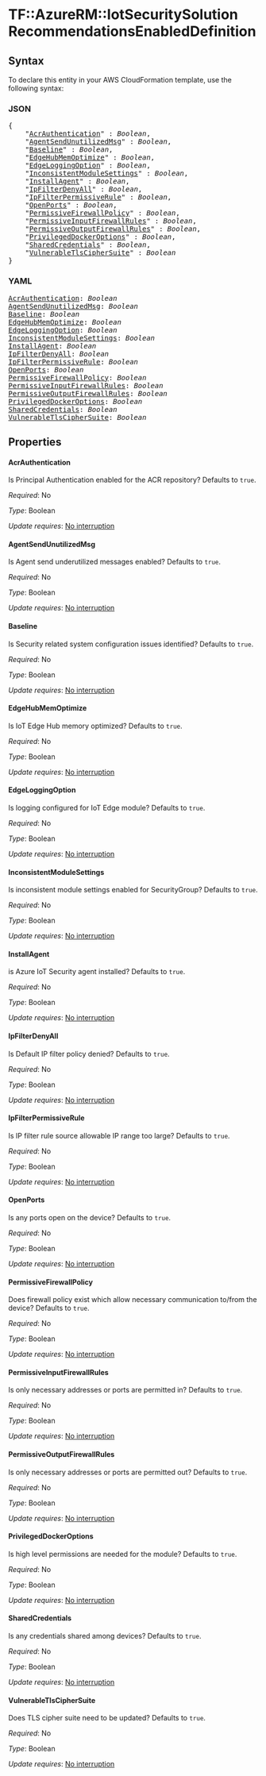 # TF::AzureRM::IotSecuritySolution RecommendationsEnabledDefinition

## Syntax

To declare this entity in your AWS CloudFormation template, use the following syntax:

### JSON

<pre>
{
    "<a href="#acrauthentication" title="AcrAuthentication">AcrAuthentication</a>" : <i>Boolean</i>,
    "<a href="#agentsendunutilizedmsg" title="AgentSendUnutilizedMsg">AgentSendUnutilizedMsg</a>" : <i>Boolean</i>,
    "<a href="#baseline" title="Baseline">Baseline</a>" : <i>Boolean</i>,
    "<a href="#edgehubmemoptimize" title="EdgeHubMemOptimize">EdgeHubMemOptimize</a>" : <i>Boolean</i>,
    "<a href="#edgeloggingoption" title="EdgeLoggingOption">EdgeLoggingOption</a>" : <i>Boolean</i>,
    "<a href="#inconsistentmodulesettings" title="InconsistentModuleSettings">InconsistentModuleSettings</a>" : <i>Boolean</i>,
    "<a href="#installagent" title="InstallAgent">InstallAgent</a>" : <i>Boolean</i>,
    "<a href="#ipfilterdenyall" title="IpFilterDenyAll">IpFilterDenyAll</a>" : <i>Boolean</i>,
    "<a href="#ipfilterpermissiverule" title="IpFilterPermissiveRule">IpFilterPermissiveRule</a>" : <i>Boolean</i>,
    "<a href="#openports" title="OpenPorts">OpenPorts</a>" : <i>Boolean</i>,
    "<a href="#permissivefirewallpolicy" title="PermissiveFirewallPolicy">PermissiveFirewallPolicy</a>" : <i>Boolean</i>,
    "<a href="#permissiveinputfirewallrules" title="PermissiveInputFirewallRules">PermissiveInputFirewallRules</a>" : <i>Boolean</i>,
    "<a href="#permissiveoutputfirewallrules" title="PermissiveOutputFirewallRules">PermissiveOutputFirewallRules</a>" : <i>Boolean</i>,
    "<a href="#privilegeddockeroptions" title="PrivilegedDockerOptions">PrivilegedDockerOptions</a>" : <i>Boolean</i>,
    "<a href="#sharedcredentials" title="SharedCredentials">SharedCredentials</a>" : <i>Boolean</i>,
    "<a href="#vulnerabletlsciphersuite" title="VulnerableTlsCipherSuite">VulnerableTlsCipherSuite</a>" : <i>Boolean</i>
}
</pre>

### YAML

<pre>
<a href="#acrauthentication" title="AcrAuthentication">AcrAuthentication</a>: <i>Boolean</i>
<a href="#agentsendunutilizedmsg" title="AgentSendUnutilizedMsg">AgentSendUnutilizedMsg</a>: <i>Boolean</i>
<a href="#baseline" title="Baseline">Baseline</a>: <i>Boolean</i>
<a href="#edgehubmemoptimize" title="EdgeHubMemOptimize">EdgeHubMemOptimize</a>: <i>Boolean</i>
<a href="#edgeloggingoption" title="EdgeLoggingOption">EdgeLoggingOption</a>: <i>Boolean</i>
<a href="#inconsistentmodulesettings" title="InconsistentModuleSettings">InconsistentModuleSettings</a>: <i>Boolean</i>
<a href="#installagent" title="InstallAgent">InstallAgent</a>: <i>Boolean</i>
<a href="#ipfilterdenyall" title="IpFilterDenyAll">IpFilterDenyAll</a>: <i>Boolean</i>
<a href="#ipfilterpermissiverule" title="IpFilterPermissiveRule">IpFilterPermissiveRule</a>: <i>Boolean</i>
<a href="#openports" title="OpenPorts">OpenPorts</a>: <i>Boolean</i>
<a href="#permissivefirewallpolicy" title="PermissiveFirewallPolicy">PermissiveFirewallPolicy</a>: <i>Boolean</i>
<a href="#permissiveinputfirewallrules" title="PermissiveInputFirewallRules">PermissiveInputFirewallRules</a>: <i>Boolean</i>
<a href="#permissiveoutputfirewallrules" title="PermissiveOutputFirewallRules">PermissiveOutputFirewallRules</a>: <i>Boolean</i>
<a href="#privilegeddockeroptions" title="PrivilegedDockerOptions">PrivilegedDockerOptions</a>: <i>Boolean</i>
<a href="#sharedcredentials" title="SharedCredentials">SharedCredentials</a>: <i>Boolean</i>
<a href="#vulnerabletlsciphersuite" title="VulnerableTlsCipherSuite">VulnerableTlsCipherSuite</a>: <i>Boolean</i>
</pre>

## Properties

#### AcrAuthentication

Is Principal Authentication enabled for the ACR repository? Defaults to `true`.

_Required_: No

_Type_: Boolean

_Update requires_: [No interruption](https://docs.aws.amazon.com/AWSCloudFormation/latest/UserGuide/using-cfn-updating-stacks-update-behaviors.html#update-no-interrupt)

#### AgentSendUnutilizedMsg

Is Agent send underutilized messages enabled? Defaults to `true`.

_Required_: No

_Type_: Boolean

_Update requires_: [No interruption](https://docs.aws.amazon.com/AWSCloudFormation/latest/UserGuide/using-cfn-updating-stacks-update-behaviors.html#update-no-interrupt)

#### Baseline

Is Security related system configuration issues identified? Defaults to `true`.

_Required_: No

_Type_: Boolean

_Update requires_: [No interruption](https://docs.aws.amazon.com/AWSCloudFormation/latest/UserGuide/using-cfn-updating-stacks-update-behaviors.html#update-no-interrupt)

#### EdgeHubMemOptimize

Is IoT Edge Hub memory optimized? Defaults to `true`.

_Required_: No

_Type_: Boolean

_Update requires_: [No interruption](https://docs.aws.amazon.com/AWSCloudFormation/latest/UserGuide/using-cfn-updating-stacks-update-behaviors.html#update-no-interrupt)

#### EdgeLoggingOption

Is logging configured for IoT Edge module? Defaults to `true`.

_Required_: No

_Type_: Boolean

_Update requires_: [No interruption](https://docs.aws.amazon.com/AWSCloudFormation/latest/UserGuide/using-cfn-updating-stacks-update-behaviors.html#update-no-interrupt)

#### InconsistentModuleSettings

Is inconsistent module settings enabled for SecurityGroup? Defaults to `true`.

_Required_: No

_Type_: Boolean

_Update requires_: [No interruption](https://docs.aws.amazon.com/AWSCloudFormation/latest/UserGuide/using-cfn-updating-stacks-update-behaviors.html#update-no-interrupt)

#### InstallAgent

is Azure IoT Security agent installed? Defaults to `true`.

_Required_: No

_Type_: Boolean

_Update requires_: [No interruption](https://docs.aws.amazon.com/AWSCloudFormation/latest/UserGuide/using-cfn-updating-stacks-update-behaviors.html#update-no-interrupt)

#### IpFilterDenyAll

Is Default IP filter policy denied? Defaults to `true`.

_Required_: No

_Type_: Boolean

_Update requires_: [No interruption](https://docs.aws.amazon.com/AWSCloudFormation/latest/UserGuide/using-cfn-updating-stacks-update-behaviors.html#update-no-interrupt)

#### IpFilterPermissiveRule

Is IP filter rule source allowable IP range too large? Defaults to `true`.

_Required_: No

_Type_: Boolean

_Update requires_: [No interruption](https://docs.aws.amazon.com/AWSCloudFormation/latest/UserGuide/using-cfn-updating-stacks-update-behaviors.html#update-no-interrupt)

#### OpenPorts

Is any ports open on the device? Defaults to `true`.

_Required_: No

_Type_: Boolean

_Update requires_: [No interruption](https://docs.aws.amazon.com/AWSCloudFormation/latest/UserGuide/using-cfn-updating-stacks-update-behaviors.html#update-no-interrupt)

#### PermissiveFirewallPolicy

Does firewall policy exist which allow necessary communication to/from the device? Defaults to `true`.

_Required_: No

_Type_: Boolean

_Update requires_: [No interruption](https://docs.aws.amazon.com/AWSCloudFormation/latest/UserGuide/using-cfn-updating-stacks-update-behaviors.html#update-no-interrupt)

#### PermissiveInputFirewallRules

Is only necessary addresses or ports are permitted in? Defaults to `true`.

_Required_: No

_Type_: Boolean

_Update requires_: [No interruption](https://docs.aws.amazon.com/AWSCloudFormation/latest/UserGuide/using-cfn-updating-stacks-update-behaviors.html#update-no-interrupt)

#### PermissiveOutputFirewallRules

Is only necessary addresses or ports are permitted out? Defaults to `true`.

_Required_: No

_Type_: Boolean

_Update requires_: [No interruption](https://docs.aws.amazon.com/AWSCloudFormation/latest/UserGuide/using-cfn-updating-stacks-update-behaviors.html#update-no-interrupt)

#### PrivilegedDockerOptions

Is high level permissions are needed for the module? Defaults to `true`.

_Required_: No

_Type_: Boolean

_Update requires_: [No interruption](https://docs.aws.amazon.com/AWSCloudFormation/latest/UserGuide/using-cfn-updating-stacks-update-behaviors.html#update-no-interrupt)

#### SharedCredentials

Is any credentials shared among devices? Defaults to `true`.

_Required_: No

_Type_: Boolean

_Update requires_: [No interruption](https://docs.aws.amazon.com/AWSCloudFormation/latest/UserGuide/using-cfn-updating-stacks-update-behaviors.html#update-no-interrupt)

#### VulnerableTlsCipherSuite

Does TLS cipher suite need to be updated? Defaults to `true`.

_Required_: No

_Type_: Boolean

_Update requires_: [No interruption](https://docs.aws.amazon.com/AWSCloudFormation/latest/UserGuide/using-cfn-updating-stacks-update-behaviors.html#update-no-interrupt)

